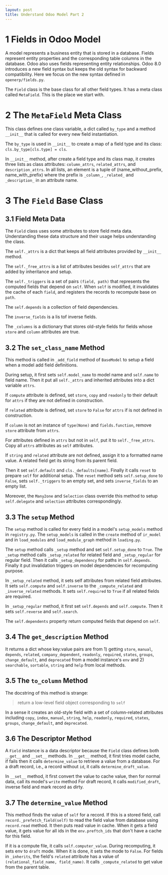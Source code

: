 ```yaml
---
layout: post
title: Understand Odoo Model Part 2
---
```


# 1 Fields in Odoo Model
A model represents a business entity that is stored in a database. 
Fields represent entity properties and the corresponding table 
columns in the database. Odoo also uses 
fields representing entity relationships. 
Odoo 8.0 introduces a new field syntax but keeps the old 
syntax for backward compatibility. Here we focus on the
new syntax defined in `openerp/fields.py`. 

The `Field` class is the base class for all other field 
types. It has a meta class called `MetaField`. This is
the place we start with. 

# 2 The `MetaField` Meta Class
This class defines one class variable, a dict called `by_type`
and a method `__init__` that is called for every new field 
instantiation. 

The `by_type` is used in `__init__` to create a map of a 
field type and its class: `cls.by_type[cls.type] = cls`.
 
In `__init__` method, after create a field type and 
its class map, it creates three lists as class attributes:
`column_attrs`, `related_attrs`, and `description_attrs`. 
In all lists, an element is a tuple of (name_without_prefix, 
name_with_prefix) where the prefix is `_column_`, `_related_`
and `_description_` in an attribute name.
 
# 3 The `Field` Base Class
## 3.1 Field Meta Data
The `Field` class uses some attributes to store field meta data. 
Understanding these data structure and their usage helps
understanding the class. 

The `self._attrs` is a dict that keeps all 
field attributes provided by `__init__` method. 

The `self._free_attrs` is a list of attributes besides `self_attrs` 
that are added by inheritance and setup.
 
The `self._triggers` is a set of pairs `(field, path)` that 
represents the computed fields that depend on `self`. 
When `self` is modified, it invalidates the cache of each
`field`, and registers the records to recompute base on `path`. 

The `self.depends` is a collection of field dependencies. 

The `inverse_fields` is a lis tof inverse fields. 

The `_columns` is a dictionary that stores old-style 
fields for fields whose `store` and `column` attributes
are true. 

## 3.2 The `set_class_name` Method
This method is called in `_add_field` method of `BaseModel` 
to setup a field when a model add field definitions.  

During setup, it first sets `self.model_name` to model name and 
`self.name` to field name. Then it put all `self._attrs` and
inherited attributes into a dict variable `attrs`. 

If `compute` attribute is defined, set `store`, `copy` and `readonly` 
to their default for `attrs` if they are not defined in construction.
 
If `related` attribute is defined, set `store` to `False` for `attrs` 
if is not defined in construction. 

If `column` is not an instance of `type(None)` and `fields.function`,
remove `store` attribute from `attrs`. 

For attributes defined in `attrs` but not in `self`, put it to 
`self._free_attrs`. Copy all `attrs` attributes as `self` attributes.  

If `string` and `related` attribute are not defined, assign 
it to a formatted name value. A related field get its string 
from its parent field. 

Then it set `self.default` and `cls._defaults[name]`.
Finally it calls `reset` to prepare `self` for additional setup.
The `reset` method sets `self.setup_done` to `False`, 
sets `self._triggers` to an empty set, and sets 
`inverse_fields` to an empty list. 

Moreover, the `Many2one` and `Selection` class override this method
to setup `self.delegate` and `selection` attributes 
correspondingly.
 
## 3.3 The `setup` Method
The `setup` method is called for every field in a model's `setup_models`
method in `registry.py`. The `setup_models` is called in the 
`create` method of `ir_model` and in `load_modules` and 
`load_module_graph` method in `loading.py`. 

The `setup` method calls `_setup` method and set `self.setup_done` to
`True`. The `_setup` method calls `_setup_related` for related field
and `_setup_regular` for regular field. Then it calls 
`_setup_dependency` for paths in `self.depends`. Finally it put 
invalidation triggers on model dependencies for recomputing purpose.

In `_setup_related` method, it sets self attributes from related field
attributes. It sets `self.compute` and `self.inverse` to 
the `_compute_related` and `_inverse_related` methods. 
It sets `self.required` to `True` if all related fields 
are required. 

In `_setup_regular` method, it first set `self.depends` and `self.compute`. 
Then it sets `self.reverse` and `self.search`.

The `self.dependents` property return computed fields that depend on 
`self`. 

## 3.4 The `get_description` Method
It returns a dict whose key:value pairs are from 1) 
getting `store`, `manual`, `depends`, `related`,
`company_dependent`, `readonly`, `required`, `states`, `groups`,
`change_default`, and `deprecated` from a model instance's `env`
and 2) `searchable`, `sortable`, `string` and `help` from local methods.

## 3.5 The `to_column` Method
The docstring of this method is strange: 

> return a low-level field object corresponding to `self`

In a sense it creates an old-style field with a set of column-related
attributes including `copy`, `index`, `manual`, `string`, `help`,
`readonly`, `required`, `states`, `groups`, `change_default`, and 
`deprecated`. 

## 3.6 The Descriptor Method
A `Field` instance is a data descriptor because the `Field` class 
defines both `__get__` and `__set__` methods. In `__get__` method,
it first tries model cache, if fails then it calls `determine_value` 
to retrieve a value from a database. For a draft record, i.e., 
a record without `id`, it calls `determine_draft_value`.
  
In `__set__` method, it first convert the value to cache value, then 
for normal data, call its model's `write` method  For draft record, 
it calls `modified_draft`, inverse field and mark record as dirty. 

## 3.7 The `determine_value` Method
This method finds the value of `self` for a record. 
If this is a stored field, call `record._prefetch_field(self)` to read
the field value from database using `record.read` method. It then puts
read value in cache. When it gets a field value, it gets value for 
all ids in the `env.preftch_ids` that don't have a cache for this field.

If it is a compute file, it calls `self.computer_value`. 
During recomputing, it sets env to `draft` mode. When it is done, 
it sets the mode to `False`. For fields in `_inherits`, the field's
`related` attribute has a value of `(relational_field_name, field_name)`. 
It calls `_compute_related` to get value from the parent table.  

